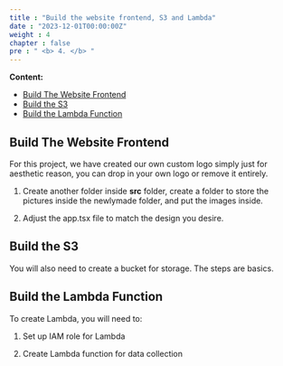 ```yaml
---
title : "Build the website frontend, S3 and Lambda"
date : "2023-12-01T00:00:00Z"
weight : 4
chapter : false
pre : " <b> 4. </b> "
---
```


**Content:**
- [Build The Website Frontend](#build-the-website-frontend)
- [Build the S3](#build-the-s3)
- [Build the Lambda Function](#build-the-lambda-function)

## Build The Website Frontend

For this project, we have created our own custom logo simply just for aesthetic reason, you can drop in your own logo or remove it entirely.

1. Create another folder inside **src** folder, create a folder to store the pictures inside the newlymade folder, and put the images inside. 

2. Adjust the app.tsx file to match the design you desire.

## Build the S3

You will also need to create a bucket for storage. The steps are basics.

## Build the Lambda Function

To create Lambda, you will need to:

1. Set up IAM role for Lambda

2. Create Lambda function for data collection

